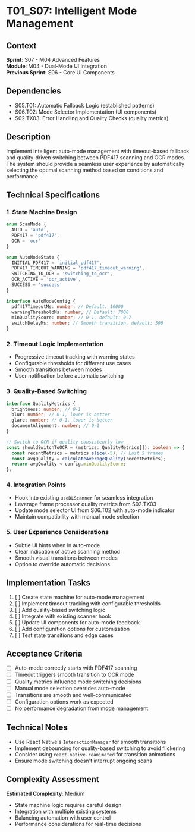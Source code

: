 # T01_S07: Intelligent Mode Management

## Context
**Sprint**: S07 - M04 Advanced Features  
**Module**: M04 - Dual-Mode UI Integration  
**Previous Sprint**: S06 - Core UI Components  

## Dependencies
- S05.T01: Automatic Fallback Logic (established patterns)
- S06.T02: Mode Selector Implementation (UI components)
- S02.TX03: Error Handling and Quality Checks (quality metrics)

## Description
Implement intelligent auto-mode management with timeout-based fallback and quality-driven switching between PDF417 scanning and OCR modes. The system should provide a seamless user experience by automatically selecting the optimal scanning method based on conditions and performance.

## Technical Specifications

### 1. State Machine Design
```typescript
enum ScanMode {
  AUTO = 'auto',
  PDF417 = 'pdf417', 
  OCR = 'ocr'
}

enum AutoModeState {
  INITIAL_PDF417 = 'initial_pdf417',
  PDF417_TIMEOUT_WARNING = 'pdf417_timeout_warning',
  SWITCHING_TO_OCR = 'switching_to_ocr',
  OCR_ACTIVE = 'ocr_active',
  SUCCESS = 'success'
}

interface AutoModeConfig {
  pdf417TimeoutMs: number; // Default: 10000
  warningThresholdMs: number; // Default: 7000
  minQualityScore: number; // 0-1, default: 0.7
  switchDelayMs: number; // Smooth transition, default: 500
}
```

### 2. Timeout Logic Implementation
- Progressive timeout tracking with warning states
- Configurable thresholds for different use cases
- Smooth transitions between modes
- User notification before automatic switching

### 3. Quality-Based Switching
```typescript
interface QualityMetrics {
  brightness: number; // 0-1
  blur: number; // 0-1, lower is better
  glare: number; // 0-1, lower is better
  documentAlignment: number; // 0-1
}

// Switch to OCR if quality consistently low
const shouldSwitchToOCR = (metrics: QualityMetrics[]): boolean => {
  const recentMetrics = metrics.slice(-5); // Last 5 frames
  const avgQuality = calculateAverageQuality(recentMetrics);
  return avgQuality < config.minQualityScore;
};
```

### 4. Integration Points
- Hook into existing `useDLScanner` for seamless integration
- Leverage frame processor quality metrics from S02.TX03
- Update mode selector UI from S06.T02 with auto-mode indicator
- Maintain compatibility with manual mode selection

### 5. User Experience Considerations
- Subtle UI hints when in auto-mode
- Clear indication of active scanning method
- Smooth visual transitions between modes
- Option to override automatic decisions

## Implementation Tasks
1. [ ] Create state machine for auto-mode management
2. [ ] Implement timeout tracking with configurable thresholds
3. [ ] Add quality-based switching logic
4. [ ] Integrate with existing scanner hook
5. [ ] Update UI components for auto-mode feedback
6. [ ] Add configuration options for customization
7. [ ] Test state transitions and edge cases

## Acceptance Criteria
- [ ] Auto-mode correctly starts with PDF417 scanning
- [ ] Timeout triggers smooth transition to OCR mode
- [ ] Quality metrics influence mode switching decisions
- [ ] Manual mode selection overrides auto-mode
- [ ] Transitions are smooth and well-communicated
- [ ] Configuration options work as expected
- [ ] No performance degradation from mode management

## Technical Notes
- Use React Native's `InteractionManager` for smooth transitions
- Implement debouncing for quality-based switching to avoid flickering
- Consider using `react-native-reanimated` for transition animations
- Ensure mode switching doesn't interrupt ongoing scans

## Complexity Assessment
**Estimated Complexity**: Medium
- State machine logic requires careful design
- Integration with multiple existing systems
- Balancing automation with user control
- Performance considerations for real-time decisions